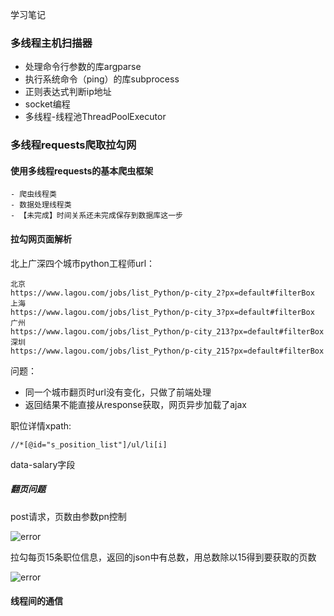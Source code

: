 学习笔记

### 多线程主机扫描器
- 处理命令行参数的库argparse
- 执行系统命令（ping）的库subprocess
- 正则表达式判断ip地址
- socket编程
- 多线程-线程池ThreadPoolExecutor

### 多线程requests爬取拉勾网
#### 使用多线程requests的基本爬虫框架
    - 爬虫线程类
    - 数据处理线程类
    - 【未完成】时间关系还未完成保存到数据库这一步
#### 拉勾网页面解析
北上广深四个城市python工程师url：
```
北京
https://www.lagou.com/jobs/list_Python/p-city_2?px=default#filterBox
上海
https://www.lagou.com/jobs/list_Python/p-city_3?px=default#filterBox
广州
https://www.lagou.com/jobs/list_Python/p-city_213?px=default#filterBox
深圳
https://www.lagou.com/jobs/list_Python/p-city_215?px=default#filterBox
```
问题：

- 同一个城市翻页时url没有变化，只做了前端处理
- 返回结果不能直接从response获取，网页异步加载了ajax

职位详情xpath:
```
//*[@id="s_position_list"]/ul/li[i]
```
data-salary字段

##### 翻页问题

post请求，页数由参数pn控制

![error](/Users/h0rs3/Work/学习/python训练营/Python001-class01/week03/picture/lagou翻页.png)

拉勾每页15条职位信息，返回的json中有总数，用总数除以15得到要获取的页数

![error](/Users/h0rs3/Work/学习/python训练营/Python001-class01/week03/picture/totalCount.png)

#### 线程间的通信
